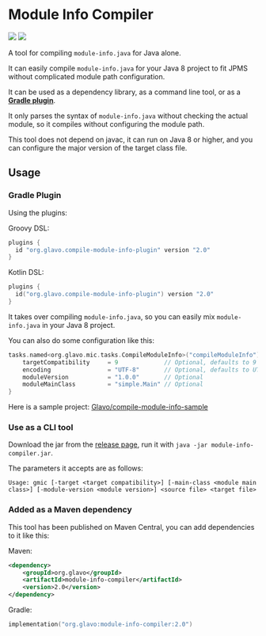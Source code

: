 # Module Info Compiler
[![](https://img.shields.io/maven-central/v/org.glavo/module-info-compiler?label=Maven%20Central)](https://search.maven.org/artifact/org.glavo/module-info-compiler)
[![](https://img.shields.io/gradle-plugin-portal/v/org.glavo.compile-module-info-plugin)](https://plugins.gradle.org/plugin/org.glavo.compile-module-info-plugin)

A tool for compiling `module-info.java` for Java alone. 

It can easily compile `module-info.java` for your Java 8 project to fit JPMS without complicated module path configuration.

It can be used as a dependency library, as a command line tool, or as a [**Gradle plugin**](https://plugins.gradle.org/plugin/org.glavo.compile-module-info-plugin).

It only parses the syntax of `module-info.java` without checking the actual module,
so it compiles without configuring the module path.

This tool does not depend on javac, it can run on Java 8 or higher, and you can configure the major version of the target class file.

## Usage

### Gradle Plugin

Using the plugins:

Groovy DSL:
```groovy
plugins {
  id "org.glavo.compile-module-info-plugin" version "2.0"
}
```


Kotlin DSL:
```kotlin
plugins {
  id("org.glavo.compile-module-info-plugin") version "2.0"
}
```

It takes over compiling `module-info.java`, so you can easily mix `module-info.java` in your Java 8 project.

You can also do some configuration like this:

```kotlin
tasks.named<org.glavo.mic.tasks.CompileModuleInfo>("compileModuleInfo") {
    targetCompatibility     = 9             // Optional, defaults to 9
    encoding                = "UTF-8"       // Optional, defaults to UTF-8
    moduleVersion           = "1.0.0"       // Optional
    moduleMainClass         = "simple.Main" // Optional
}
```

Here is a sample project: [Glavo/compile-module-info-sample](https://github.com/Glavo/compile-module-info-sample)

### Use as a CLI tool

Download the jar from the [release page](https://github.com/Glavo/module-info-compiler/releases/),
run it with `java -jar module-info-compiler.jar`.

The parameters it accepts are as follows:

```
Usage: gmic [-target <target compatibility>] [-main-class <module main class>] [-module-version <module version>] <source file> <target file>
```

### Added as a Maven dependency

This tool has been published on Maven Central, you can add dependencies to it like this:

Maven:
```xml
<dependency>
    <groupId>org.glavo</groupId>
    <artifactId>module-info-compiler</artifactId>
    <version>2.0</version>
</dependency>
```

Gradle:

```kotlin
implementation("org.glavo:module-info-compiler:2.0")
```
